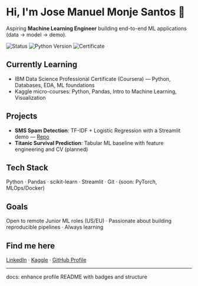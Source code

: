 # Hi, I'm **Jose Manuel Monje Santos** 👋

Aspiring **Machine Learning Engineer** building end-to-end ML applications (data → model → demo).

![Status](https://img.shields.io/badge/status-learning-blue)
![Python Version](https://img.shields.io/badge/python-3.10%2B-blue)
![Certificate](https://img.shields.io/badge/IBM%20DS%20Cert%20(in%20progress)-Coursera-blue)

##  Currently Learning
- IBM Data Science Professional Certificate (Coursera) — Python, Databases, EDA, ML foundations  
- Kaggle micro-courses: Python, Pandas, Intro to Machine Learning, Visualization

##  Projects
- **SMS Spam Detection**: TF-IDF + Logistic Regression with a Streamlit demo — [Repo](https://github.com/joserbbmonje-hash/Jose-Manuel)  
- **Titanic Survival Prediction**: Tabular ML baseline with feature engineering and CV (planned)

##  Tech Stack
Python · Pandas · scikit-learn · Streamlit · Git · (soon: PyTorch, MLOps/Docker)

##  Goals
Open to remote Junior ML roles (US/EU) · Passionate about building reproducible pipelines · Always learning

##  Find me here
[LinkedIn](https://www.linkedin.com/in/jose-manuel-monje-santos-724a2a382/) · [Kaggle](https://www.kaggle.com/josemanuelmonje) · [GitHub Profile](https://github.com/joserbbmonje-hash)

---
docs: enhance profile README with badges and structure
